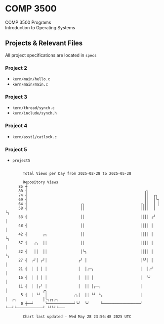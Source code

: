 # COMP 3500
COMP 3500 Programs  
Introduction to Operating Systems  
## Projects & Relevant Files
All project specifications are located in `specs`
### Project 2
- `kern/main/hello.c`
- `kern/main/main.c`
### Project 3
- `kern/thread/synch.c`
- `kern/include/synch.h`
### Project 4
- `kern/asst1/catlock.c`
### Project 5
- `project5`

```

        Total Views per Day from 2025-02-28 to 2025-05-28

        Repository Views
      85 ┼
      80 ┤                                                     ╭╮
      74 ┤                                                     ││  ╭╮
      69 ┤                                                     ││  │╰╮
      64 ┤                        ╭╮                         ╭╮││  │ │
      58 ┤                        ││                         ││││  │ ╰╮
      53 ┤                        ││                         ││││ ╭╯  │
      48 ┤                        ││                         ││││ │   │
      42 ┤       ╭╮               ││                         ││││ │   ╰╮
      37 ┤   ╭╮  ││               ││                         ││││ │    │
      32 ┤   ││  ││               │╰╮                        ││││ │    ╰╮
      27 ┤  ╭╯│ ╭╯│              ╭╯ │                        │╰╯│ │     │
      21 ┤  │ │ │ │              │  │╭─╮                     │  │╭╯     │
      16 ┤  │ │ │ │              │  ││ │                     │  ╰╯      │
      11 ┤  │ │╭╯ │              │  ││ │╭─╮                  │          │                ╭╮
       5 ┤  │ ╰╯  │            ╭╮│  ││ ╰╯ ╰╮                 │          │  ╭╮            │╰╮╭╮╭╮
       0 ┼──╯     ╰────────────╯╰╯  ╰╯     ╰─────────────────╯          ╰──╯╰────────────╯ ╰╯╰╯╰───

        Chart last updated - Wed May 28 23:56:48 2025 UTC
        
```
